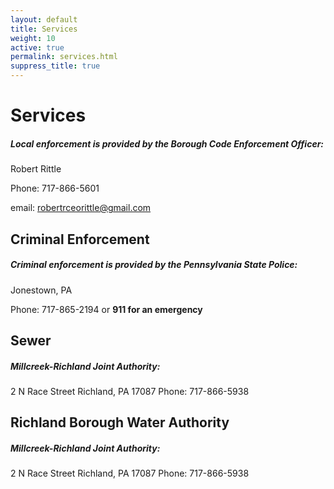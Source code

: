 ```yaml
---
layout: default
title: Services
weight: 10
active: true
permalink: services.html
suppress_title: true
---
```


<script>
  mixpanel.track("Services Page");
</script>

# Services

##### Local enforcement is provided by the Borough Code Enforcement Officer:

Robert Rittle

Phone: 717-866-5601

email: robertrceorittle@gmail.com

## Criminal Enforcement

##### Criminal enforcement is provided by the Pennsylvania State Police:

Jonestown, PA

Phone: 717-865-2194 or **911 for an emergency**

## Sewer

##### Millcreek-Richland Joint Authority:

2 N Race Street Richland, PA 17087
Phone: 717-866-5938

## Richland Borough Water Authority

##### Millcreek-Richland Joint Authority:

2 N Race Street Richland, PA 17087
Phone: 717-866-5938
